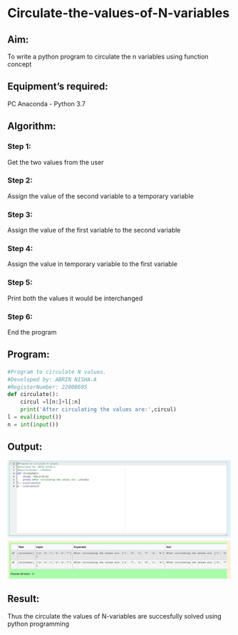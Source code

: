 # Circulate-the-values-of-N-variables

## Aim:
To write a python program to circulate the n variables using function concept

## Equipment’s required:
PC
Anaconda - Python 3.7

## Algorithm: 
### Step 1: 
Get the two values from the user
### Step 2: 
Assign the value of the second variable to a temporary variable
### Step 3: 
Assign the value of the first variable to the second variable
### Step 4: 
Assign the value in temporary variable to the first variable
### Step 5:  
Print both the values it would be interchanged
### Step 6:
End the program

## Program:
```python
#Program to circulate N values.
#Developed by: ABRIN NISHA.A
#RegisterNumber: 22008695
def circulate(): 
    circul =l[n:]+l[:n]
    print('After circulating the values are:',circul)
l = eval(input())    
n = int(input())
```
## Output:
![](circulateoutput.png)

## Result:
Thus the circulate the values of N-variables are succesfully solved using python programming
